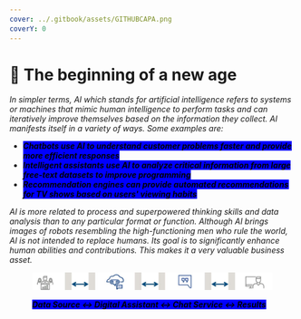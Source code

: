 ```yaml
---
cover: ../.gitbook/assets/GITHUBCAPA.png
coverY: 0
---
```


# 🧿 The beginning of a new age

_In simpler terms, AI which stands for artificial intelligence refers to systems or machines that mimic human intelligence to perform tasks and can iteratively improve themselves based on the information they collect. AI manifests itself in a variety of ways. Some examples are:_

* _<mark style="background-color:blue;">**Chatbots use AI to understand customer problems faster and provide more efficient responses**</mark>_
* _<mark style="background-color:blue;">**Intelligent assistants use AI to analyze critical information from large free-text datasets to improve programming**</mark>_
* _<mark style="background-color:blue;">**Recommendation engines can provide automated recommendations for TV shows based on users' viewing habits**</mark>_

_AI is more related to process and superpowered thinking skills and data analysis than to any particular format or function. Although AI brings images of robots resembling the high-functioning men who rule the world, AI is not intended to replace humans. Its goal is to significantly enhance human abilities and contributions. This makes it a very valuable business asset._

<figure><img src="../.gitbook/assets/a.JPG" alt=""><figcaption><p><em><mark style="background-color:blue;"><strong>Data Source &#x3C;-> Digital Assistant &#x3C;-> Chat Service &#x3C;-> Results</strong></mark></em></p></figcaption></figure>
